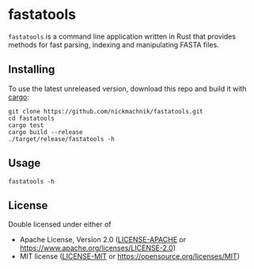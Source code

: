 # fastatools

`fastatools` is a command line application written in Rust that provides methods for fast parsing, indexing and manipulating FASTA files.

## Installing

To use the latest unreleased version, download this repo and build it with [cargo](https://github.com/rust-lang/cargo):
```
git clone https://github.com/nickmachnik/fastatools.git
cd fastatools
cargo test
cargo build --release
./target/release/fastatools -h
```
<!-- 
### Linux

Download the latest [release](https://github.com/nickmachnik/fastatools/releases/latest) to a directory in which you would like to keep the binary.
For example:

```
cd
mkdir ./.fastatools
cd .fastatools
wget [LINK TO RELEASE]
tar -xf [RELEASEFILE]
```

Add that directory to your path. On Ubuntu you could add this line to your `.bashrc`:

```
export PATH="~/.fastatools:$PATH"
``` -->

## Usage

```
fastatools -h
```

## License

Double licensed under either of

- Apache License, Version 2.0 ([LICENSE-APACHE](LICENSE-APACHE) or
  https://www.apache.org/licenses/LICENSE-2.0)
- MIT license ([LICENSE-MIT](LICENSE-MIT) or https://opensource.org/licenses/MIT)

<!-- 
End with an example of getting some data out of the system or using it for a little demo

## Running the tests

Explain how to run the automated tests for this system

### Break down into end to end tests

Explain what these tests test and why

```
Give an example
```

### And coding style tests

Explain what these tests test and why

```
Give an example
```

## Deployment

Add additional notes about how to deploy this on a live system

## Built With

* [Dropwizard](http://www.dropwizard.io/1.0.2/docs/) - The web framework used
* [Maven](https://maven.apache.org/) - Dependency Management
* [ROME](https://rometools.github.io/rome/) - Used to generate RSS Feeds

## Contributing

Please read [CONTRIBUTING.md](https://gist.github.com/PurpleBooth/b24679402957c63ec426) for details on our code of conduct, and the process for submitting pull requests to us.

## Versioning

We use [SemVer](http://semver.org/) for versioning. For the versions available, see the [tags on this repository](https://github.com/your/project/tags).

## Authors

* **Billie Thompson** - *Initial work* - [PurpleBooth](https://github.com/PurpleBooth)

See also the list of [contributors](https://github.com/your/project/contributors) who participated in this project.

## License

This project is licensed under the MIT License - see the [LICENSE.md](LICENSE.md) file for details

## Acknowledgments

* Hat tip to anyone whose code was used
* Inspiration
* etc

 -->